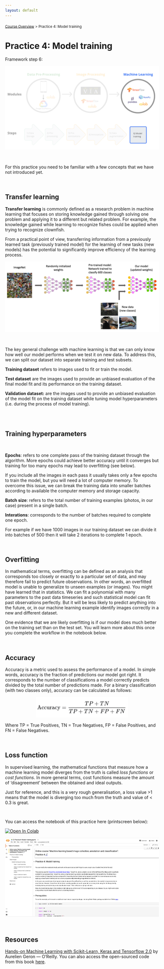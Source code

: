 ```yaml
---
layout: default
---
```


<sub>[Course Overview](index.md) \> Practice 4: Model training</sub>

# Practice 4: Model training

Framework step 6:

![framework](./images/framework_step6.png) 

<br/>


For this practice you need to be familiar with a few concepts that we have not introduced yet.

<br/>

## Transfer learning

**Transfer learning** is commonly defined as a research problem in machine learning that focuses on storing knowledge gained through solving one problem and applying it to a different but related problem. For example, the knowledge gained while learning to recognize fishes could be applied when trying to recognize clownfish.

From a practical point of view, transferring information from a previously learned task (previously trained model) for the learning of new tasks (new models) has the potential to significantly improve efficiency of the learning process.

![transferlearning](./images/transfer_learning.png) 

<br/>

The key general challenge with machine learning is that we can only know how well our model performs when we test it on new data. To address this, we can split our dataset into separate training and test subsets.

**Training dataset** refers to images used to fit or train the model.

**Test dataset** are the images used to provide an unbiased evaluation of the final model fit and its performance on the training dataset.

**Validation dataset:** are the images used to provide an unbiased evaluation of the model fit on the training dataset while tuning model hyperparameters (i.e. during the process of model training).

<br/>

<br/>

## Training hyperparameters

<br/>

**Epochs**: refers to one complete pass of the training dataset through the algorithm. More epochs could achieve better accuracy until it converges but training for too many epochs may lead to overfitting (see below).

If you include all the images in each pass it usually takes only a few epochs to train the model, but you will need a lot of computer memory. To overcome this issue, we can break the training data into smaller batches according to available the computer memory and storage capacity.

**Batch size**: refers to the total number of training examples (photos, in our case) present in a single batch.

**Interations**: corresponds to the number of batches required to complete one epoch. 

For example if we have 1000 images in our training dataset we can divide it into batches of 500 then it will take 2 iterations to complete 1 epoch.


<br/>

## Overfitting

In mathematical terms, overfitting can be defined as an analysis that corresponds too closely or exactly to a particular set of data, and may therefore fail to predict future observations. In other words, an overfitted model is unable to generalize to unseen examples (or images). You might have learned that in statistics. We can fit a polynomial with many parameters to the past data timeseries and such statistical model can fit past observations perfectly. But it will be less likely to predict anything into the future, or, in our machine learning example identify images correctly in a new and different dataset.

One evidence that we are likely overfitting is if our model does much better on the training set than on the test set. You will learn more about this once you complete the workflow in the notebook below.


<br/>

## Accuracy 

Accuracy is a metric used to assess the performance of a model. In simple words, accuracy is the fraction of predictions our model got right. It corresponds to the number of classifications a model correctly predicts divided by the total number of predictions made. For a binary classification (with two classes only), accuracy can be calculated as follows:

<p align="center">
<img src="./images/accuracy_formula.png" width="300"/>
</p>

Where TP = True Positives, TN = True Negatives, FP = False Positives, and FN = False Negatives.

<br/>

## Loss function

In supervised learning, the mathematical functions that measure how a machine learning model diverges from the truth is called _loss functions_ or _cost functions_. In more general terms, cost functions measure the amount of ‘disagreement’ between the obtained and ideal outputs.

Just for reference, and this is a very rough generalisation, a loss value >1 means that the model is diverging too much from the truth and value of < 0.3 is great.

<br/>

You can access the notebook of this practice here (printscreen below):

[![Open In Colab](https://colab.research.google.com/assets/colab-badge.svg)](https://colab.research.google.com/drive/1YgIrWWiaex8ObtAbAJOAXlRRGUbElkYj?usp=sharing)


![printscreen](./images/notebook_printscreen_practice4.png)

<br/>

## Resources

[Hands-on Machine Learning with Scikit-Learn, Keras and Tensorflow 2.0](https://www.oreilly.com/library/view/hands-on-machine-learning/9781492032632/) by Aurelien Geron — O’Reilly. You can also access the open-sourced code from this book [here](https://github.com/ageron/handson-ml2).

